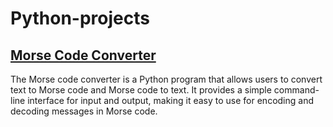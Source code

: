# Python-projects

## [Morse Code Converter](./Morse%20Code%20Converter)

The Morse code converter is a Python program that allows users to convert text to Morse code and Morse code to text. It provides a simple command-line interface for input and output, making it easy to use for encoding and decoding messages in Morse code.

